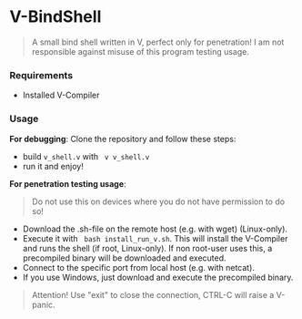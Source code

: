 # V-BindShell

> A small bind shell written in V, perfect only for penetration! I am not responsible against misuse of this program testing usage.

### Requirements
* Installed V-Compiler

### Usage
**For debugging**:
Clone the repository and follow these steps:
* build ```v_shell.v``` with ``` v v_shell.v```
* run it and enjoy!

**For penetration testing usage**:
>Do not use this on devices where you do not have permission to do so!
* Download the .sh-file on the remote host (e.g. with wget) (Linux-only).
* Execute it with ``` bash install_run_v.sh```. This will install the V-Compiler and runs the shell (if root, Linux-only). If non root-user uses this, a precompiled binary will be downloaded and executed.
* Connect to the specific port from local host (e.g. with netcat).
* If you use Windows, just download and execute the precompiled binary.

>Attention!
Use "exit" to close the connection, CTRL-C will raise a V-panic.